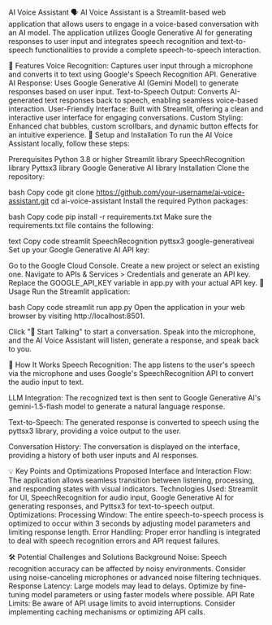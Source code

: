 AI Voice Assistant
🗣️ AI Voice Assistant is a Streamlit-based web application that allows users to engage in a voice-based conversation with an AI model. The application utilizes Google Generative AI for generating responses to user input and integrates speech recognition and text-to-speech functionalities to provide a complete speech-to-speech interaction.

🚀 Features
Voice Recognition: Captures user input through a microphone and converts it to text using Google's Speech Recognition API.
Generative AI Response: Uses Google Generative AI (Gemini Model) to generate responses based on user input.
Text-to-Speech Output: Converts AI-generated text responses back to speech, enabling seamless voice-based interaction.
User-Friendly Interface: Built with Streamlit, offering a clean and interactive user interface for engaging conversations.
Custom Styling: Enhanced chat bubbles, custom scrollbars, and dynamic button effects for an intuitive experience.
🔧 Setup and Installation
To run the AI Voice Assistant locally, follow these steps:

Prerequisites
Python 3.8 or higher
Streamlit library
SpeechRecognition library
Pyttsx3 library
Google Generative AI library
Installation
Clone the repository:

bash
Copy code
git clone https://github.com/your-username/ai-voice-assistant.git
cd ai-voice-assistant
Install the required Python packages:

bash
Copy code
pip install -r requirements.txt
Make sure the requirements.txt file contains the following:

text
Copy code
streamlit
SpeechRecognition
pyttsx3
google-generativeai
Set up your Google Generative AI API key:

Go to the Google Cloud Console.
Create a new project or select an existing one.
Navigate to APIs & Services > Credentials and generate an API key.
Replace the GOOGLE_API_KEY variable in app.py with your actual API key.
🚀 Usage
Run the Streamlit application:

bash
Copy code
streamlit run app.py
Open the application in your web browser by visiting http://localhost:8501.

Click "🎤 Start Talking" to start a conversation. Speak into the microphone, and the AI Voice Assistant will listen, generate a response, and speak back to you.

📝 How It Works
Speech Recognition: The app listens to the user's speech via the microphone and uses Google's SpeechRecognition API to convert the audio input to text.

LLM Integration: The recognized text is then sent to Google Generative AI's gemini-1.5-flash model to generate a natural language response.

Text-to-Speech: The generated response is converted to speech using the pyttsx3 library, providing a voice output to the user.

Conversation History: The conversation is displayed on the interface, providing a history of both user inputs and AI responses.

💡 Key Points and Optimizations
Proposed Interface and Interaction Flow: The application allows seamless transition between listening, processing, and responding states with visual indicators.
Technologies Used: Streamlit for UI, SpeechRecognition for audio input, Google Generative AI for generating responses, and Pyttsx3 for text-to-speech output.
Optimizations:
Processing Window: The entire speech-to-speech process is optimized to occur within 3 seconds by adjusting model parameters and limiting response length.
Error Handling: Proper error handling is integrated to deal with speech recognition errors and API request failures.

🛠 Potential Challenges and Solutions
Background Noise: Speech recognition accuracy can be affected by noisy environments. Consider using noise-canceling microphones or advanced noise filtering techniques.
Response Latency: Large models may lead to delays. Optimize by fine-tuning model parameters or using faster models where possible.
API Rate Limits: Be aware of API usage limits to avoid interruptions. Consider implementing caching mechanisms or optimizing API calls.


